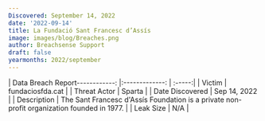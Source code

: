 ```yaml
---
Discovered: September 14, 2022
date: '2022-09-14'
title: La Fundació Sant Francesc d’Assís
image: images/blog/Breaches.png
author: Breachsense Support
draft: false
yearmonths: 2022/september
---
```


| Data Breach Report------------:     |:-------------:    | :-----:|
| Victim      | fundaciosfda.cat      | 
| Threat Actor      | Sparta      | 
| Date Discovered      | Sep 14, 2022      | 
| Description      | The Sant Francesc d'Assís Foundation is a private non-profit organization founded in 1977.      | 
| Leak Size      | N/A      | 

